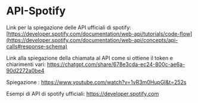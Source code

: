 # API-Spotify
Link per la spiegazione delle API ufficiali di spotify: [https://developer.spotify.com/documentation/web-api/tutorials/code-flow](https://developer.spotify.com/documentation/web-api/concepts/api-calls#response-schema)

Link alla spiegazione della chiamata al API come si ottiene il token e chiarimenti vari: https://chatgpt.com/share/678e3cda-ec24-800c-ae6a-90d2272a0be4

Spiegazione  : https://www.youtube.com/watch?v=1vR3m0HupGI&t=252s

Esempi di API di spotify ufficiali: https://developer.spotify.com
